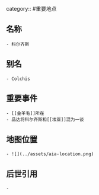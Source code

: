 category:: #重要地点
## 名称
	- 科尔齐斯
## 别名
	- Colchis
## 重要事件
	- [[金羊毛]]所在
	- 品达将科尔齐斯和[[埃亚]]混为一谈
## 地图位置
	- ![](../assets/aia-location.png)
## 后世引用
	-
